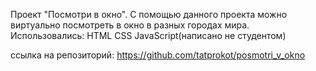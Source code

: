 Проект "Посмотри в окно".
С помощью данного проекта можно виртуально посмотреть в окно в разных городах мира. 
Использовались:
   HTML
   CSS
   JavaScript(написано не студентом)




   ссылка на репозиторий: https://github.com/tatprokot/posmotri_v_okno
